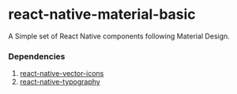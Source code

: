 # react-native-material-basic
 A Simple set of React Native components following Material Design.

### Dependencies

1. [react-native-vector-icons](https://github.com/oblador/react-native-vector-icons#installation)
2. [react-native-typography](https://github.com/hectahertz/react-native-typography)
